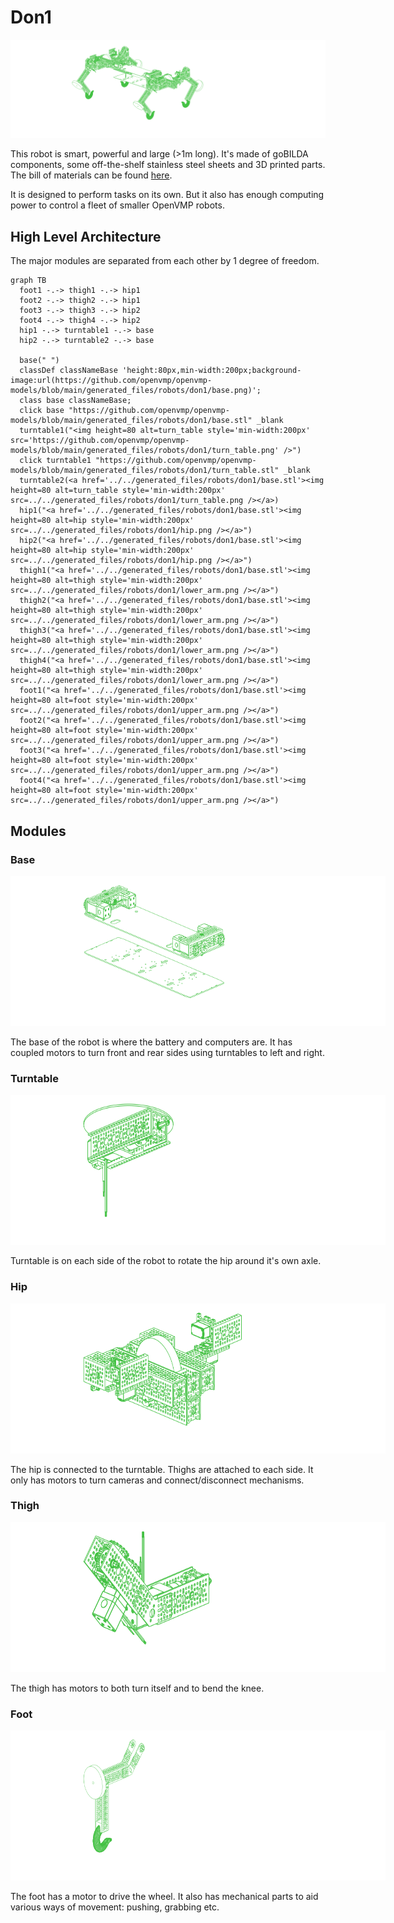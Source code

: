 # Don1

[<img alt="Don1" src="../../generated_files/robots/don1/robot.png"/>](../../generated_files/robots/don1/robot.stl)

This robot is smart, powerful and large (>1m long). It's made of goBILDA components, some off-the-shelf stainless steel sheets and 3D printed parts.
The bill of materials can be found [here](../../generated_files/robots/don1/bom.md).

It is designed to perform tasks on its own. But it also has enough computing power to control a fleet of smaller OpenVMP robots.


## High Level Architecture

The major modules are separated from each other by 1 degree of freedom.


```mermaid
graph TB
  foot1 -.-> thigh1 -.-> hip1
  foot2 -.-> thigh2 -.-> hip1
  foot3 -.-> thigh3 -.-> hip2
  foot4 -.-> thigh4 -.-> hip2
  hip1 -.-> turntable1 -.-> base
  hip2 -.-> turntable2 -.-> base

  base(" ")
  classDef classNameBase 'height:80px,min-width:200px;background-image:url(https://github.com/openvmp/openvmp-models/blob/main/generated_files/robots/don1/base.png)';
  class base classNameBase;
  click base "https://github.com/openvmp/openvmp-models/blob/main/generated_files/robots/don1/base.stl" _blank
  turntable1("<img height=80 alt=turn_table style='min-width:200px' src='https://github.com/openvmp/openvmp-models/blob/main/generated_files/robots/don1/turn_table.png' />")
  click turntable1 "https://github.com/openvmp/openvmp-models/blob/main/generated_files/robots/don1/turn_table.stl" _blank
  turntable2(<a href='../../generated_files/robots/don1/base.stl'><img height=80 alt=turn_table style='min-width:200px' src=../../generated_files/robots/don1/turn_table.png /></a>)
  hip1("<a href='../../generated_files/robots/don1/base.stl'><img height=80 alt=hip style='min-width:200px' src=../../generated_files/robots/don1/hip.png /></a>")
  hip2("<a href='../../generated_files/robots/don1/base.stl'><img height=80 alt=hip style='min-width:200px' src=../../generated_files/robots/don1/hip.png /></a>")
  thigh1("<a href='../../generated_files/robots/don1/base.stl'><img height=80 alt=thigh style='min-width:200px' src=../../generated_files/robots/don1/lower_arm.png /></a>")
  thigh2("<a href='../../generated_files/robots/don1/base.stl'><img height=80 alt=thigh style='min-width:200px' src=../../generated_files/robots/don1/lower_arm.png /></a>")
  thigh3("<a href='../../generated_files/robots/don1/base.stl'><img height=80 alt=thigh style='min-width:200px' src=../../generated_files/robots/don1/lower_arm.png /></a>")
  thigh4("<a href='../../generated_files/robots/don1/base.stl'><img height=80 alt=thigh style='min-width:200px' src=../../generated_files/robots/don1/lower_arm.png /></a>")
  foot1("<a href='../../generated_files/robots/don1/base.stl'><img height=80 alt=foot style='min-width:200px' src=../../generated_files/robots/don1/upper_arm.png /></a>")
  foot2("<a href='../../generated_files/robots/don1/base.stl'><img height=80 alt=foot style='min-width:200px' src=../../generated_files/robots/don1/upper_arm.png /></a>")
  foot3("<a href='../../generated_files/robots/don1/base.stl'><img height=80 alt=foot style='min-width:200px' src=../../generated_files/robots/don1/upper_arm.png /></a>")
  foot4("<a href='../../generated_files/robots/don1/base.stl'><img height=80 alt=foot style='min-width:200px' src=../../generated_files/robots/don1/upper_arm.png /></a>")
```

## Modules

### Base

<img height=240 alt=base style='min-width: 600px' src=../../generated_files/robots/don1/base.png />

The base of the robot is where the battery and computers are.
It has coupled motors to turn front and rear sides using turntables to left and right.

### Turntable

<img height=240 alt=turn_table style='min-width:600px' src=../../generated_files/robots/don1/turn_table.png />

Turntable is on each side of the robot to rotate the hip around it's own axle.

### Hip

<img height=240 alt=hip style='min-width:600px' src=../../generated_files/robots/don1/hip.png />

The hip is connected to the turntable. Thighs are attached to each side.
It only has motors to turn cameras and connect/disconnect mechanisms.

### Thigh

<img height=240 alt=thigh style='min-width:600px' src=../../generated_files/robots/don1/lower_arm.png />

The thigh has motors to both turn itself and to bend the knee.

### Foot

<img height=240 alt=foot style='min-width:600px' src=../../generated_files/robots/don1/upper_arm.png />

The foot has a motor to drive the wheel.
It also has mechanical parts to aid various ways of movement:
pushing, grabbing etc.
